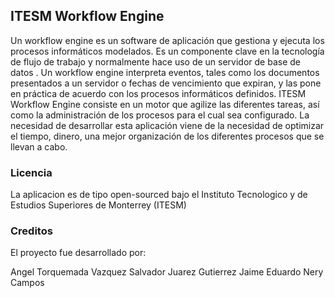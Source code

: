 ## ITESM Workflow Engine

Un workflow engine es un software de aplicación que gestiona y ejecuta los procesos informáticos modelados. Es un componente clave en la tecnología de flujo de trabajo y normalmente hace uso de un servidor de base de datos . Un workflow engine interpreta eventos, tales como los documentos presentados a un servidor o fechas de vencimiento que expiran, y las pone en práctica de acuerdo con los procesos informáticos definidos.
ITESM Workflow Engine consiste en un motor que agilize las diferentes tareas, así como la administración de los procesos para el cual sea configurado. La necesidad de desarrollar esta aplicación  viene de la necesidad de optimizar el tiempo, dinero, una mejor organización de los diferentes procesos que se llevan a cabo.


### Licencia

La aplicacion es de tipo open-sourced bajo el Instituto Tecnologico y de Estudios Superiores de Monterrey (ITESM)

### Creditos

El proyecto fue desarrollado por:

Angel Torquemada Vazquez
Salvador Juarez Gutierrez
Jaime Eduardo Nery Campos
